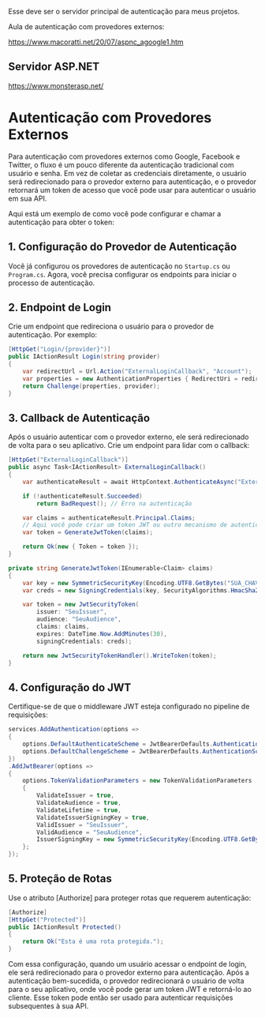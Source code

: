 Esse deve ser o servidor principal de autenticação para meus projetos.

Aula de autenticação com provedores externos:

https://www.macoratti.net/20/07/aspnc_agoogle1.htm

## Servidor ASP.NET

https://www.monsterasp.net/

# Autenticação com Provedores Externos

Para autenticação com provedores externos como Google, Facebook e Twitter, o fluxo é um pouco diferente da autenticação tradicional com usuário e senha. Em vez de coletar as credenciais diretamente, o usuário será redirecionado para o provedor externo para autenticação, e o provedor retornará um token de acesso que você pode usar para autenticar o usuário em sua API.

Aqui está um exemplo de como você pode configurar e chamar a autenticação para obter o token:

## 1. Configuração do Provedor de Autenticação

Você já configurou os provedores de autenticação no `Startup.cs` ou `Program.cs`. Agora, você precisa configurar os endpoints para iniciar o processo de autenticação.

## 2. Endpoint de Login

Crie um endpoint que redireciona o usuário para o provedor de autenticação. Por exemplo:

```csharp
[HttpGet("Login/{provider}")]
public IActionResult Login(string provider)
{
    var redirectUrl = Url.Action("ExternalLoginCallback", "Account");
    var properties = new AuthenticationProperties { RedirectUri = redirectUrl };
    return Challenge(properties, provider);
}
```
## 3. Callback de Autenticação

Após o usuário autenticar com o provedor externo, ele será redirecionado de volta para o seu aplicativo. Crie um endpoint para lidar com o callback:

```csharp
[HttpGet("ExternalLoginCallback")]
public async Task<IActionResult> ExternalLoginCallback()
{
    var authenticateResult = await HttpContext.AuthenticateAsync("External");

    if (!authenticateResult.Succeeded)
        return BadRequest(); // Erro na autenticação

    var claims = authenticateResult.Principal.Claims;
    // Aqui você pode criar um token JWT ou outro mecanismo de autenticação
    var token = GenerateJwtToken(claims);

    return Ok(new { Token = token });
}

private string GenerateJwtToken(IEnumerable<Claim> claims)
{
    var key = new SymmetricSecurityKey(Encoding.UTF8.GetBytes("SUA_CHAVE_SECRETA"));
    var creds = new SigningCredentials(key, SecurityAlgorithms.HmacSha256);

    var token = new JwtSecurityToken(
        issuer: "SeuIssuer",
        audience: "SeuAudience",
        claims: claims,
        expires: DateTime.Now.AddMinutes(30),
        signingCredentials: creds);

    return new JwtSecurityTokenHandler().WriteToken(token);
}
```
## 4. Configuração do JWT

Certifique-se de que o middleware JWT esteja configurado no pipeline de requisições:

```csharp
services.AddAuthentication(options =>
{
    options.DefaultAuthenticateScheme = JwtBearerDefaults.AuthenticationScheme;
    options.DefaultChallengeScheme = JwtBearerDefaults.AuthenticationScheme;
})
.AddJwtBearer(options =>
{
    options.TokenValidationParameters = new TokenValidationParameters
    {
        ValidateIssuer = true,
        ValidateAudience = true,
        ValidateLifetime = true,
        ValidateIssuerSigningKey = true,
        ValidIssuer = "SeuIssuer",
        ValidAudience = "SeuAudience",
        IssuerSigningKey = new SymmetricSecurityKey(Encoding.UTF8.GetBytes("SUA_CHAVE_SECRETA"))
    };
});
```
## 5. Proteção de Rotas
Use o atributo [Authorize] para proteger rotas que requerem autenticação:

```csharp
[Authorize]
[HttpGet("Protected")]
public IActionResult Protected()
{
    return Ok("Esta é uma rota protegida.");
}
```
Com essa configuração, quando um usuário acessar o endpoint de login, ele será redirecionado para o provedor externo para autenticação. Após a autenticação bem-sucedida, o provedor redirecionará o usuário de volta para o seu aplicativo, onde você pode gerar um token JWT e retorná-lo ao cliente. Esse token pode então ser usado para autenticar requisições subsequentes à sua API.
